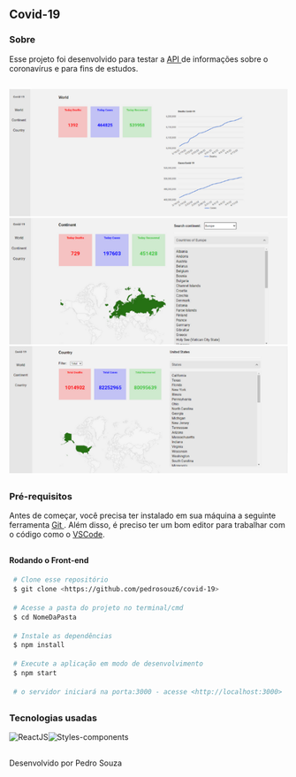 ## Covid-19

### Sobre

<p> Esse projeto foi desenvolvido para testar a <a href='https://disease.sh/'> API </a> de informações sobre o coronavírus e para fins de estudos. </p>

##

<img src='./img-github/img-world.png' alt='Image World Page' />
<img src='./img-github/img-continent.png' alt='Image Continent Page' />
<img src='./img-github/img-country.png' alt='Image Country Page' />

##

### Pré-requisitos

<p> Antes de começar, você precisa ter instalado em sua máquina a seguinte ferramenta <a href='https://git-scm.com/downloads'> Git </a>. Além disso, é preciso ter um bom editor para trabalhar com o código como o <a href='https://code.visualstudio.com/'> VSCode</a>. </p>

##

#### Rodando o Front-end
 ``` bash
  # Clone esse repositório
  $ git clone <https://github.com/pedrosouz6/covid-19>
  
  # Acesse a pasta do projeto no terminal/cmd
  $ cd NomeDaPasta
  
  # Instale as dependências
  $ npm install
  
  # Execute a aplicação em modo de desenvolvimento
  $ npm start
  
  # o servidor iniciará na porta:3000 - acesse <http://localhost:3000>
```

##

### Tecnologias usadas

<div style='display: flex;'>
  <img src='https://img.shields.io/badge/React-20232A?style=for-the-badge&logo=react&logoColor=61DAFB' alt='ReactJS' />
  <img src='https://img.shields.io/badge/styled--components-DB7093?style=for-the-badge&logo=styled-components&logoColor=white' alt='Styles-components' />
</div>

## 

<p> Desenvolvido por Pedro Souza </p>
